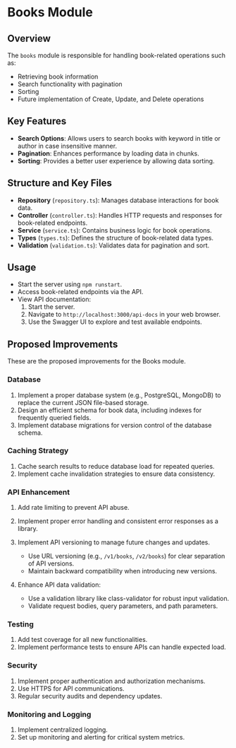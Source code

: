 # Books Module

## Overview

The `books` module is responsible for handling book-related operations such as:

- Retrieving book information
- Search functionality with pagination
- Sorting
- Future implementation of Create, Update, and Delete operations

## Key Features

- **Search Options**: Allows users to search books with keyword in title or author in case insensitive manner.
- **Pagination**: Enhances performance by loading data in chunks.
- **Sorting**: Provides a better user experience by allowing data sorting.

## Structure and Key Files

- **Repository** (`repository.ts`): Manages database interactions for book data.
- **Controller** (`controller.ts`): Handles HTTP requests and responses for book-related endpoints.
- **Service** (`service.ts`): Contains business logic for book operations.
- **Types** (`types.ts`): Defines the structure of book-related data types.
- **Validation** (`validation.ts`): Validates data for pagination and sort.

## Usage

- Start the server using `npm runstart`.
- Access book-related endpoints via the API.
- View API documentation:
  1. Start the server.
  2. Navigate to `http://localhost:3000/api-docs` in your web browser.
  3. Use the Swagger UI to explore and test available endpoints.


## Proposed Improvements
These are the proposed improvements for the Books module.

### Database
1. Implement a proper database system (e.g., PostgreSQL, MongoDB) to replace the current JSON file-based storage.
2. Design an efficient schema for book data, including indexes for frequently queried fields.
3. Implement database migrations for version control of the database schema.

### Caching Strategy
1. Cache search results to reduce database load for repeated queries.
2. Implement cache invalidation strategies to ensure data consistency.

### API Enhancement
1. Add rate limiting to prevent API abuse.
3. Implement proper error handling and consistent error responses as a library.
2. Implement API versioning to manage future changes and updates.
   - Use URL versioning (e.g., `/v1/books`, `/v2/books`) for clear separation of API versions.
   - Maintain backward compatibility when introducing new versions.

3. Enhance API data validation:
   - Use a validation library like class-validator for robust input validation.
   - Validate request bodies, query parameters, and path parameters.

### Testing
1. Add test coverage for all new functionalities.
4. Implement performance tests to ensure APIs can handle expected load.

### Security
1. Implement proper authentication and authorization mechanisms.
2. Use HTTPS for API communications.
3. Regular security audits and dependency updates.

### Monitoring and Logging
1. Implement centralized logging.
2. Set up monitoring and alerting for critical system metrics.
